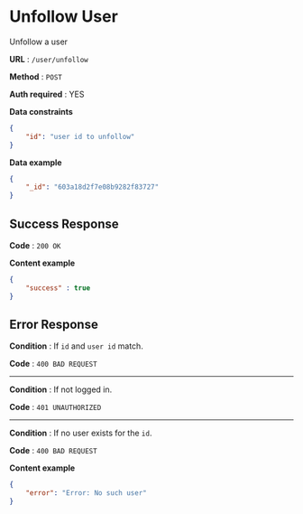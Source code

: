 # Unfollow User

Unfollow a user

**URL** : `/user/unfollow`

**Method** : `POST`

**Auth required** : YES

**Data constraints**

```json
{
    "id": "user id to unfollow"
}
```

**Data example**

```json
{
    "_id": "603a18d2f7e08b9282f83727"
}
```

## Success Response

**Code** : `200 OK`

**Content example**

```json
{
    "success" : true
}
```

## Error Response

**Condition** : If `id` and `user id` match.

**Code** : `400 BAD REQUEST`

---

**Condition** : If not logged in.

**Code** : `401 UNAUTHORIZED`

---

**Condition** : If no user exists for the `id`.

**Code** : `400 BAD REQUEST`

**Content example**

```json
{
    "error": "Error: No such user"
}
```